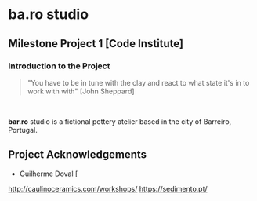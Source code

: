 # ba.ro studio 

## Milestone Project 1 [Code Institute]

### Introduction to the Project

> "You have to be in tune with the clay and react to what state it's in to work with with" [John Sheppard]
<br>

**bar.ro** studio is a fictional pottery atelier based in the city of Barreiro, Portugal. 









 ## Project Acknowledgements
 
 - Guilherme Doval [





http://caulinoceramics.com/workshops/
https://sedimento.pt/
